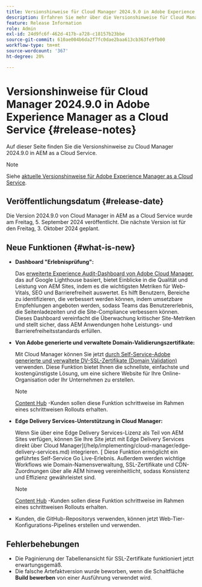 ```yaml
---
title: Versionshinweise für Cloud Manager 2024.9.0 in Adobe Experience Manager as a Cloud Service
description: Erfahren Sie mehr über die Versionshinweise für Cloud Manager 2024.9.0 in AEM as a Cloud Service.
feature: Release Information
role: Admin
exl-id: 24d9fc6f-462d-417b-a728-c18157b23bbe
source-git-commit: 610ae004b6da2f7fc0dae2baa613cb363fe9fb00
workflow-type: tm+mt
source-wordcount: '367'
ht-degree: 20%

---
```


# Versionshinweise für Cloud Manager 2024.9.0 in Adobe Experience Manager as a Cloud Service {#release-notes}

Auf dieser Seite finden Sie die Versionshinweise zu Cloud Manager 2024.9.0 in AEM as a Cloud Service.

>[!NOTE]
>
>Siehe [aktuelle Versionshinweise für Adobe Experience Manager as a Cloud Service](/help/release-notes/release-notes-cloud/release-notes-current.md).

## Veröffentlichungsdatum {#release-date}

Die Version 2024.9.0 von Cloud Manager in AEM as a Cloud Service wurde am Freitag, 5. September 2024 veröffentlicht. Die nächste Version ist für den Freitag, 3. Oktober 2024 geplant.

## Neue Funktionen {#what-is-new}

* **Dashboard &quot;Erlebnisprüfung&quot;:**

  Das [erweiterte Experience Audit-Dashboard von Adobe Cloud Manager](/help/implementing/cloud-manager/experience-audit-dashboard.md), das auf Google Lighthouse basiert, bietet Einblicke in die Qualität und Leistung von AEM Sites, indem es die wichtigsten Metriken für Web-Vitals, SEO und Barrierefreiheit auswertet. Es hilft Benutzern, Bereiche zu identifizieren, die verbessert werden können, indem umsetzbare Empfehlungen angeboten werden, sodass Teams das Benutzererlebnis, die Seitenladezeiten und die Site-Compliance verbessern können. Dieses Dashboard vereinfacht die Überwachung kritischer Site-Metriken und stellt sicher, dass AEM Anwendungen hohe Leistungs- und Barrierefreiheitsstandards erfüllen.

* **Von Adobe generierte und verwaltete Domain-Validierungszertifikate:**

  Mit Cloud Manager können Sie jetzt [durch Self-Service-Adobe generierte und verwaltete DV-SSL-Zertifikate (Domain Validation)](/help/implementing/cloud-manager/managing-ssl-certifications/add-ssl-certificate.md) verwenden. Diese Funktion bietet Ihnen die schnellste, einfachste und kostengünstigste Lösung, um eine sichere Website für Ihre Online-Organisation oder Ihr Unternehmen zu erstellen. <!-- CMGR-52403 -->

  >[!NOTE]
  >
  >[Content Hub](/help/assets/product-overview.md) -Kunden sollen diese Funktion schrittweise im Rahmen eines schrittweisen Rollouts erhalten.

* **Edge Delivery Services-Unterstützung in Cloud Manager:**

  Wenn Sie über eine Edge Delivery Services-Lizenz als Teil von AEM Sites verfügen, können Sie Ihre Site jetzt mit Edge Delivery Services direkt über Cloud Manager](/help/implementing/cloud-manager/edge-delivery-services.md) integrieren. [ Diese Funktion ermöglicht ein geführtes Self-Service Go Live-Erlebnis. Außerdem werden wichtige Workflows wie Domain-Namensverwaltung, SSL-Zertifikate und CDN-Zuordnungen über alle AEM hinweg vereinheitlicht, sodass Konsistenz und Effizienz gewährleistet sind. <!-- CMGR-49859 -->

  >[!NOTE]
  >
  >[Content Hub](/help/assets/product-overview.md) -Kunden sollen diese Funktion schrittweise im Rahmen eines schrittweisen Rollouts erhalten.

* Kunden, die GitHub-Repositorys verwenden, können jetzt Web-Tier-Konfigurations-Pipelines erstellen und verwenden. <!--( KEEP IN? SP: YES CMGR-59046 and Slack https://cq-dev.slack.com/archives/C07LFP5BZ2L/p1725407057847379 ) -->

<!--
## Early adoption program {#early-adoption}

For a chance to test some upcoming features, be a part of Adobe's early adoption program. -->


## Fehlerbehebungen

* Die Paginierung der Tabellenansicht für SSL-Zertifikate funktioniert jetzt erwartungsgemäß. <!-- (CMGR-60804 - [UI] Pagination doesn't work for ssl certificates) -->
* Die falsche Artefaktversion wurde beworben, wenn die Schaltfläche **Build bewerben** von einer Ausführung verwendet wird. <!-- ( KEEP IN? SP: YES CMGR-59519 and Slack https://cq-dev.slack.com/archives/C07LFPN2R08/p1725408253474129 ) -->

<!-- * Slack message says next release? SP: REMOVE (Leave in for now) SSL Certificates table in Cloud Manager now enables pagination in the user experience. ( https://jira.corp.adobe.com/browse/CMGR-61041 and Slack https://cq-dev.slack.com/archives/C07LFRE9QJU/p1725408553760009 ) --<>
